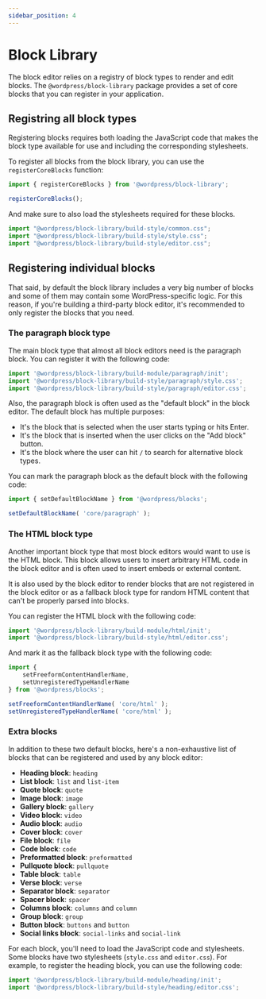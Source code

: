 ```yaml
---
sidebar_position: 4
---
```


# Block Library

The block editor relies on a registry of block types to render and edit blocks. The `@wordpress/block-library` package provides a set of core blocks that you can register in your application.

## Registring all block types

Registering blocks requires both loading the JavaScript code that makes the block type available for use and including the corresponding stylesheets.

To register all blocks from the block library, you can use the `registerCoreBlocks` function:

```js
import { registerCoreBlocks } from '@wordpress/block-library';

registerCoreBlocks();
```

And make sure to also load the stylesheets required for these blocks.

```js
import "@wordpress/block-library/build-style/common.css";
import "@wordpress/block-library/build-style/style.css";
import "@wordpress/block-library/build-style/editor.css";
```

## Registering individual blocks

That said, by default the block library includes a very big number of blocks and some of them may contain some WordPress-specific logic. For this reason, if you're building a third-party block editor, it's recommended to only register the blocks that you need.

### The paragraph block type

The main block type that almost all block editors need is the paragraph block. You can register it with the following code:

```js
import '@wordpress/block-library/build-module/paragraph/init';
import '@wordpress/block-library/build-style/paragraph/style.css';
import '@wordpress/block-library/build-style/paragraph/editor.css';
```

Also, the paragraph block is often used as the "default block" in the block editor. The default block has multiple purposes:

 - It's the block that is selected when the user starts typing or hits Enter.
 - It's the block that is inserted when the user clicks on the "Add block" button.
 - It's the block where the user can hit `/` to search for alternative block types.

You can mark the paragraph block as the default block with the following code:

```js
import { setDefaultBlockName } from '@wordpress/blocks';

setDefaultBlockName( 'core/paragraph' );
```

### The HTML block type

Another important block type that most block editors would want to use is the HTML block. This block allows users to insert arbitrary HTML code in the block editor and is often used to insert embeds or external content.

It is also used by the block editor to render blocks that are not registered in the block editor or as a fallback block type for random HTML content that can't be properly parsed into blocks.

You can register the HTML block with the following code:

```js
import '@wordpress/block-library/build-module/html/init';
import '@wordpress/block-library/build-style/html/editor.css';
```

And mark it as the fallback block type with the following code:

```js
import {
    setFreeformContentHandlerName,
    setUnregisteredTypeHandlerName
} from '@wordpress/blocks';

setFreeformContentHandlerName( 'core/html' );
setUnregisteredTypeHandlerName( 'core/html' );
```

### Extra blocks

In addition to these two default blocks, here's a non-exhaustive list of blocks that can be registered and used by any block editor:

 - **Heading block**: `heading`
 - **List block**: `list` and `list-item`
 - **Quote block**: `quote`
 - **Image block**: `image`
 - **Gallery block**: `gallery`
 - **Video block**: `video`
 - **Audio block**: `audio`
 - **Cover block**: `cover`
 - **File block**: `file`
 - **Code block**: `code`
 - **Preformatted block**: `preformatted`
 - **Pullquote block**: `pullquote`
 - **Table block**: `table`
 - **Verse block**: `verse`
 - **Separator block**: `separator`
 - **Spacer block**: `spacer`
 - **Columns block**: `columns` and `column`
 - **Group block**: `group`
 - **Button block**: `buttons` and `button`
 - **Social links block**: `social-links` and `social-link`

For each block, you'll need to load the JavaScript code and stylesheets. Some blocks have two stylesheets (`style.css` and `editor.css`). For example, to register the heading block, you can use the following code:

```js
import '@wordpress/block-library/build-module/heading/init';
import '@wordpress/block-library/build-style/heading/editor.css';
```

